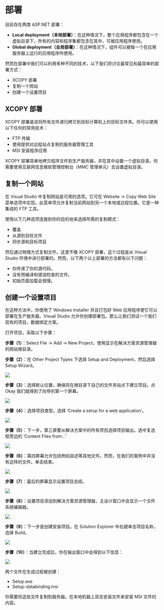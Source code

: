 # 部署

目前存在两类 ASP.NET 部署：  

- **Local deployment（本地部署）**：在这种情况下，整个应用程序都包含在一个虚拟目录下，所有的内容和程序集都包含在其中，可被应用程序使用。  
- **Global deployment（全局部署）**：在这种情况下，组件可以被每一个在应用服务器上运行的应用程序所使用。  

然而在部署中我们可以利用多种不同的技术，以下我们将讨论最常见和最简单的部署方式：  

- XCOPY 部署  
- 复制一个网站  
- 创建一个设置项目   

## XCOPY 部署

XCOPY 部署是说将所有文件递归拷贝到目标计算机上的目标文件夹。你可以使用以下任何的常用技术：  

- FTP 传输  
- 使用提供对远程站点复制的服务器管理工具  
- MSI 安装程序应用  

XCOPY 部署简单地拷贝程序文件到生产服务器，并在其中设置一个虚拟目录。你需要使用互联网信息微软管理控制台（MMC 管理单元）去设置虚拟目录。

## 复制一个网站

在 Visual Studio 中复制网站是可用的选项。它可在 Website -> Copy Web Site 菜单选项中实现。此菜单项允许复制当前网站到另一个本地或远程位置。它是一种集成的 FTP 工具。

使用以下几种选项连接到你的目的地来选择所需的复制模式：  

- 覆盖  
- 从源到目标文件  
- 同步源和目标项目    

然后通过物理方式复制文件。这里不像 XCOPY 部署，这个过程是从 Visual Studio 环境中进行部署的。然而，以下两个以上部署的方法都有以下问题：  

- 你传递了你的源代码。  
- 没有预编译和错误检查的文件。  
- 初始页面加载会很慢。  

## 创建一个设置项目 

在这种方法中，你使用了 Windows Installer 并且打包好 Web 应用程序使它可以部署在生产服务器。Visual Studio 允许你创建部署包。那么让我们测试一个我们现有的项目，数据绑定方案。 
 
打开项目，采取以下步骤：  

**步骤（1）**：Select File -> Add -> New Project，使用显示在解决方案资源管理器的网站根目录。    

**步骤（2）**：在 Other Project Types 下选择 Setup and Deployment，然后选择 Setup Wizard。  

![](images/select_setup_wizard.jpg)

**步骤（3）**：选择默认位置，确保将在根目录下自己的文件夹站点下建立项目。点 Okay 我们就得到了向导的第一个屏幕。  

![](images/splash_screen_wizard.jpg)

**步骤（4）**：选择项目类型。选择 ‘Create a setup for a web application’。    

![](images/splash_screen_wizard2.jpg) 

**步骤（5）**：下一步，第三屏要从解决方案中的所有项目选择项目输出。选中复选框旁边的 ‘Content Files from...’ 

![](images/splash_screen_wizard3.jpg)  

**步骤（6）**：第四屏幕允许包括例如自述等其他文件。然而，在我们的案例中并没有这样的文件。单击结束。  

![](images/splash_screen_wizard4.jpg)  

**步骤（7）**：最后的屏幕显示设置项目总结。  

![](images/splash_screen_wizard5.jpg)

**步骤（8）**：设置项目添加到解决方案资源管理器，主设计窗口中会显示一个文件系统编辑器。

![](http://www.tutorialspoint.com/asp.net/images/splash_screen_wizard6.jpg)

**步骤（9）**：下一步是创建安装项目。在 Solution Explorer 中右键单击项目名称，选择 Build。 

![](images/splash_screen_wizard7.jpg)  

**步骤（10）**：当建立完成后，你在输出窗口中会得到以下信息：  

![](images/splash_screen_wizard8.jpg)  

两个文件在生成过程被创建：  

- Setup.exe  
- Setup-databinding.msi  

你需要将这些文件复制到服务器。在本地机器上双击安装文件来安装 MSI 文件的内容。
